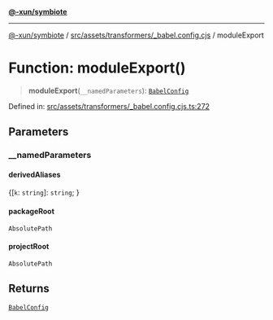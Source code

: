 [**@-xun/symbiote**](../../../../../README.md)

***

[@-xun/symbiote](../../../../../README.md) / [src/assets/transformers/\_babel.config.cjs](../README.md) / moduleExport

# Function: moduleExport()

> **moduleExport**(`__namedParameters`): [`BabelConfig`](../interfaces/BabelConfig.md)

Defined in: [src/assets/transformers/\_babel.config.cjs.ts:272](https://github.com/Xunnamius/symbiote/blob/de44cf3f9abbc7550310bea0f718d51d9fdbe834/src/assets/transformers/_babel.config.cjs.ts#L272)

## Parameters

### \_\_namedParameters

#### derivedAliases

\{[`k`: `string`]: `string`; \}

#### packageRoot

`AbsolutePath`

#### projectRoot

`AbsolutePath`

## Returns

[`BabelConfig`](../interfaces/BabelConfig.md)
